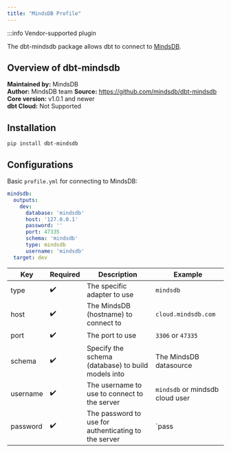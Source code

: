 ```yaml
---
title: "MindsDB Profile"
---
```


:::info Vendor-supported plugin

The dbt-mindsdb package allows dbt to connect to [MindsDB](https://github.com/mindsdb/mindsdb).

## Overview of dbt-mindsdb

**Maintained by:** MindsDB      
**Author:** MindsDB team 
**Source:** https://github.com/mindsdb/dbt-mindsdb   
**Core version:** v1.0.1 and newer   
**dbt Cloud:** Not Supported

## Installation

```
pip install dbt-mindsdb
```

## Configurations

Basic `profile.yml` for connecting to MindsDB:

```yml
mindsdb:
  outputs:
    dev:
      database: 'mindsdb'
      host: '127.0.0.1'
      password: ''
      port: 47335
      schema: 'mindsdb'
      type: mindsdb
      username: 'mindsdb'
  target: dev

```
| Key      | Required | Description                                          | Example                        |
| -------- | -------- | ---------------------------------------------------- | ------------------------------ |
| type     |    ✔️   | The specific adapter to use                          | `mindsdb`                      |
| host     |    ✔️   | The MindsDB (hostname) to connect to                 | `cloud.mindsdb.com`            |
| port     |    ✔️   | The port to use                                      | `3306`  or `47335`             |
| schema   |    ✔️   | Specify the schema (database) to build models into   | The MindsDB datasource         |
| username |    ✔️   | The username to use to connect to the server         | `mindsdb` or mindsdb cloud user|
| password |    ✔️   | The password to use for authenticating to the server | `pass                          |


